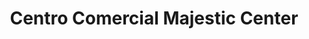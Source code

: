 ---
title: "Centro Comercial Majestic Center"
url: /puerto-la-cruz/centro-comercial-majestic-center/
shop: centro comercial
---